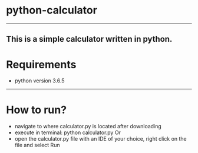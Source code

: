 # python-calculator
---
This is a simple calculator written in python.
---
# Requirements
+ python version 3.6.5
---
# How to run?
+ navigate to where calculator.py is located after downloading
+ execute in terminal: python calculator.py
Or
+ open the calculator.py file with an IDE of your choice, right click on the file and select Run
